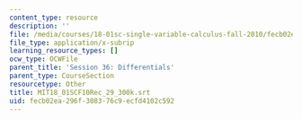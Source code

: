 ```yaml
---
content_type: resource
description: ''
file: /media/courses/18-01sc-single-variable-calculus-fall-2010/fecb02ea296f308376c9ecfd4102c592_MIT18_01SCF10Rec_29_300k.srt
file_type: application/x-subrip
learning_resource_types: []
ocw_type: OCWFile
parent_title: 'Session 36: Differentials'
parent_type: CourseSection
resourcetype: Other
title: MIT18_01SCF10Rec_29_300k.srt
uid: fecb02ea-296f-3083-76c9-ecfd4102c592
---
```

